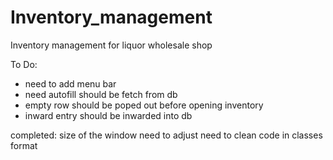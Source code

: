 # Inventory_management
Inventory management for liquor wholesale shop

To Do:
- need to add menu bar
- need autofill should be fetch from db
- empty row should be poped out before opening inventory
- inward entry should be inwarded into db


completed:
size of the window need to adjust
need to clean code in classes format
